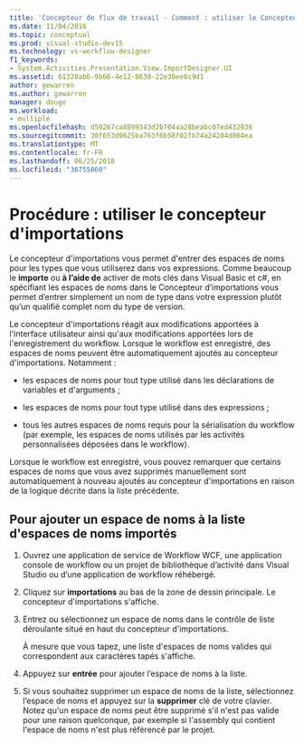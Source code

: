 ```yaml
---
title: 'Concepteur de flux de travail - Comment : utiliser le Concepteur d’importations'
ms.date: 11/04/2016
ms.topic: conceptual
ms.prod: visual-studio-dev15
ms.technology: vs-workflow-designer
f1_keywords:
- System.Activities.Presentation.View.ImportDesigner.UI
ms.assetid: 61328ab6-9b66-4e12-8630-22e30ee8c9d1
author: gewarren
ms.author: gewarren
manager: douge
ms.workload:
- multiple
ms.openlocfilehash: d50267ca8899343d2b704aa28beabc07ed432936
ms.sourcegitcommit: 30f653d9625ba763f6b58f02fb74a24204d064ea
ms.translationtype: MT
ms.contentlocale: fr-FR
ms.lasthandoff: 06/25/2018
ms.locfileid: "36755860"
---
```

# <a name="how-to-use-the-imports-designer"></a>Procédure : utiliser le concepteur d'importations

Le concepteur d'importations vous permet d'entrer des espaces de noms pour les types que vous utiliserez dans vos expressions. Comme beaucoup le **importe** ou **à l’aide de** activer de mots clés dans Visual Basic et c#, en spécifiant les espaces de noms dans le Concepteur d’importations vous permet d’entrer simplement un nom de type dans votre expression plutôt qu’un qualifié complet nom du type de version.

Le concepteur d'importations réagit aux modifications apportées à l'interface utilisateur ainsi qu'aux modifications apportées lors de l'enregistrement du workflow. Lorsque le workflow est enregistré, des espaces de noms peuvent être automatiquement ajoutés au concepteur d'importations. Notamment :

-   les espaces de noms pour tout type utilisé dans les déclarations de variables et d'arguments ;

-   les espaces de noms pour tout type utilisé dans des expressions ;

-   tous les autres espaces de noms requis pour la sérialisation du workflow (par exemple, les espaces de noms utilisés par les activités personnalisées déposées dans le workflow).

 Lorsque le workflow est enregistré, vous pouvez remarquer que certains espaces de noms que vous avez supprimés manuellement sont automatiquement à nouveau ajoutés au concepteur d'importations en raison de la logique décrite dans la liste précédente.

## <a name="to-add-a-namespace-to-the-list-of-imported-namespaces"></a>Pour ajouter un espace de noms à la liste d'espaces de noms importés

1.  Ouvrez une application de service de Workflow WCF, une application console de workflow ou un projet de bibliothèque d’activité dans Visual Studio ou d’une application de workflow réhébergé.

2.  Cliquez sur **importations** au bas de la zone de dessin principale. Le concepteur d'importations s'affiche.

3.  Entrez ou sélectionnez un espace de noms dans le contrôle de liste déroulante situé en haut du concepteur d'importations.

     À mesure que vous tapez, une liste d'espaces de noms valides qui correspondent aux caractères tapés s'affiche.

4.  Appuyez sur **entrée** pour ajouter l’espace de noms à la liste.

5.  Si vous souhaitez supprimer un espace de noms de la liste, sélectionnez l’espace de noms et appuyez sur la **supprimer** clé de votre clavier. Notez qu'un espace de noms peut être supprimé s'il n'est pas valide pour une raison quelconque, par exemple si l'assembly qui contient l'espace de noms n'est plus référencé par le projet.